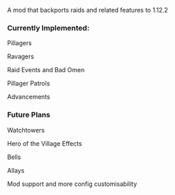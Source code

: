 A mod that backports raids and related features to 1.12.2

### Currently Implemented:

Pillagers

Ravagers

Raid Events and Bad Omen

Pillager Patrols

Advancements

### Future Plans

Watchtowers

Hero of the Village Effects

Bells

Allays

Mod support and more config customisability
